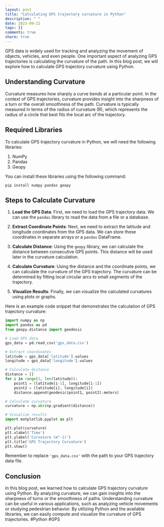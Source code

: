 ```yaml
---
layout: post
title: "Calculating GPS trajectory curvature in Python"
description: " "
date: 2023-09-22
tags: []
comments: true
share: true
---
```


GPS data is widely used for tracking and analyzing the movement of objects, vehicles, and even people. One important aspect of analyzing GPS trajectories is calculating the curvature of the path. In this blog post, we will explore how to calculate GPS trajectory curvature using Python.

## Understanding Curvature

Curvature measures how sharply a curve bends at a particular point. In the context of GPS trajectories, curvature provides insight into the sharpness of a turn or the overall smoothness of the path. Curvature is typically measured in terms of the radius of curvature (R), which represents the radius of a circle that best fits the local arc of the trajectory.

## Required Libraries

To calculate GPS trajectory curvature in Python, we will need the following libraries:

1. NumPy
2. Pandas
3. Geopy

You can install these libraries using the following command:

```
pip install numpy pandas geopy
```

## Steps to Calculate Curvature

1. **Load the GPS Data**: First, we need to load the GPS trajectory data. We can use the `pandas` library to read the data from a file or a database.

2. **Extract Coordinate Points**: Next, we need to extract the latitude and longitude coordinates from the GPS data. We can store these coordinates in separate arrays or a `pandas` DataFrame.

3. **Calculate Distance**: Using the `geopy` library, we can calculate the distance between consecutive GPS points. This distance will be used later in the curvature calculation.

4. **Calculate Curvature**: Using the distance and the coordinate points, we can calculate the curvature of the GPS trajectory. The curvature can be determined by fitting local circular arcs to small segments of the trajectory.

5. **Visualize Results**: Finally, we can visualize the calculated curvatures using plots or graphs.

Here is an example code snippet that demonstrates the calculation of GPS trajectory curvature:

```python
import numpy as np
import pandas as pd
from geopy.distance import geodesic

# Load GPS data
gps_data = pd.read_csv('gps_data.csv')

# Extract coordinates
latitude = gps_data['latitude'].values
longitude = gps_data['longitude'].values

# Calculate distance
distance = []
for i in range(1, len(latitude)):
    point1 = (latitude[i-1], longitude[i-1])
    point2 = (latitude[i], longitude[i])
    distance.append(geodesic(point1, point2).meters)

# Calculate curvature
curvature = np.abs(np.gradient(distance))

# Visualize results
import matplotlib.pyplot as plt

plt.plot(curvature)
plt.xlabel('Time')
plt.ylabel('Curvature (m^-1)')
plt.title('GPS Trajectory Curvature')
plt.show()
```

Remember to replace `'gps_data.csv'` with the path to your GPS trajectory data file.

## Conclusion

In this blog post, we learned how to calculate GPS trajectory curvature using Python. By analyzing curvature, we can gain insights into the sharpness of turns or the smoothness of paths. Understanding curvature can be useful in various applications, such as analyzing vehicle movements or studying pedestrian behavior. By utilizing Python and the available libraries, we can easily compute and visualize the curvature of GPS trajectories. #Python #GPS